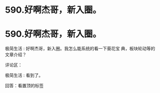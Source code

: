 # 590.好啊杰哥，新入圈。

# 590.好啊杰哥，新入圈。

极简生活 : 好啊杰哥，新入圈。我怎么能系统的看一下葵花宝 典，板块轮动等的文章介绍？

评论区：

极简生活 : 看到了。

回答：看置顶的标签